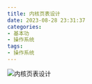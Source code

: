 ```yaml
---
title: 内核页表设计
date: 2023-08-28 23:31:37
categories: 
- 基本功
- 操作系统
tags:
- 操作系统
---
```


![内核页表设计](https://github.com/3546514206/ImageHost.Github.IO/blob/main/%E5%9F%BA%E6%9C%AC%E5%8A%9F/%E6%93%8D%E4%BD%9C%E7%B3%BB%E7%BB%9F/%E5%86%85%E6%A0%B8%E9%A1%B5%E8%A1%A8%E8%AE%BE%E8%AE%A1/%E5%86%85%E6%A0%B8%E9%A1%B5%E8%A1%A8%E8%AE%BE%E8%AE%A1.png?raw=true)
